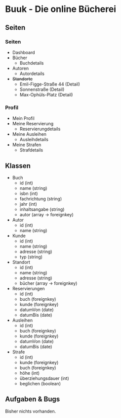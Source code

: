 # Buuk - Die online Bücherei

## Seiten

### Seiten

- Dashboard
- Bücher
    - Buchdetails
- Autoren
    - Autordetails
- ~~Standorte~~
    - Emil-Figge-Straße 44 (Detail)
    - Sonnenstraße (Detail)
    - Max-Ophüls-Platz (Detail)

### Profil

- Mein Profil
- Meine Reservierung
    - Reservierungdetails
- Meine Ausleihen
    - Ausleihdetails
- Meine Strafen
    - Strafdetails

## Klassen

- Buch
    - id (int)
    - name (string)
    - isbn (int)
    - fachrichtung (string)
    - jahr (int)
    - inhaltsangabe (string)
    - autor (array -> foreignkey)
- Autor
    - id (int)
    - name (string)
- Kunde
    - id (int)
    - name (string)
    - adresse (string)
    - typ (string)
- Standort
    - id (int)
    - name (string)
    - adresse (string)
    - bücher (array -> foreignkey)
- Reservierungen
    - id (int)
    - buch (foreignkey)
    - kunde (foreignkey)
    - datumVon (date)
    - datumBis (date)
- Ausleihen
    - id (int)
    - buch (foreignkey)
    - kunde (foreignkey)
    - datumVon (date)
    - datumBis (date)
- Strafe
    - id (int)
    - kunde (foreignkey)
    - buch (foreignkey)
    - höhe (int)
    - überziehungsdauer (int)
    - beglichen (boolean)

## Aufgaben & Bugs

Bisher nichts vorhanden.